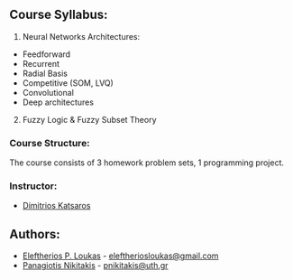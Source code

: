 ##  Course Syllabus:

 1. Neural Networks Architectures:

 - Feedforward
 - Recurrent
 - Radial Basis
 - Competitive (SOM, LVQ)
 - Convolutional
 - Deep architectures
 
2. Fuzzy Logic & Fuzzy Subset Theory

### Course Structure:
The course consists of 3 homework problem sets, 1 programming project.

### Instructor:
- [Dimitrios Katsaros](https://faculty.e-ce.uth.gr/dkatsar/)

## Authors:
* [Eleftherios P. Loukas](https://github.com/eloukas) - eleftheriosloukas@gmail.com
* [Panagiotis Nikitakis](https://github.com/pnikitakis) - pnikitakis@uth.gr



